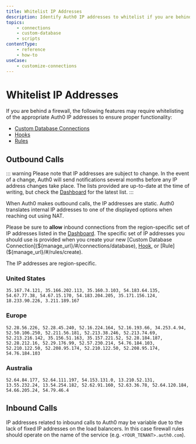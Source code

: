 ```yaml
---
title: Whitelist IP Addresses
description: Identify Auth0 IP addresses to whitelist if you are behind a firewall.
topics:
    - connections
    - custom-database
    - scripts
contentType:
    - reference
    - how-to
useCase:
    - customize-connections
---
```


# Whitelist IP Addresses

If you are behind a firewall, the following features may require whitelisting of the appropriate Auth0 IP addresses to ensure proper functionality:

* [Custom Database Connections](/connections/database/custom-db)
* [Hooks](/hooks)
* [Rules](/rules)

## Outbound Calls

::: warning
Please note that IP addresses are subject to change. In the event of a change, Auth0 will send notifications several months before any IP address changes take place. The lists provided are up-to-date at the time of writing, but check the [Dashboard](${manage_url}) for the latest list.
:::

When Auth0 makes outbound calls, the IP addresses are static. Auth0 translates internal IP addresses to one of the displayed options when reaching out using NAT. 

Please be sure to **allow** inbound connections from the region-specific set of IP addresses listed in the [Dashboard](${manage_url}). The specific set of IP addresses you should use is provided when you create your new [Custom Database Connection](${manage_url}/#/connections/database), [Hook](${manage_url}/#/hooks), or [Rule](${manage_url}/#/rules/create).

The IP addresses are region-specific.

### United States

```text
35.167.74.121, 35.166.202.113, 35.160.3.103, 54.183.64.135, 54.67.77.38, 54.67.15.170, 54.183.204.205, 35.171.156.124, 18.233.90.226, 3.211.189.167
```

### Europe

```text
52.28.56.226, 52.28.45.240, 52.16.224.164, 52.16.193.66, 34.253.4.94, 52.50.106.250, 52.211.56.181, 52.213.38.246, 52.213.74.69, 52.213.216.142, 35.156.51.163, 35.157.221.52, 52.28.184.187, 52.28.212.16, 52.29.176.99, 52.57.230.214, 54.76.184.103, 52.210.122.50, 52.208.95.174, 52.210.122.50, 52.208.95.174, 54.76.184.103
```

### Australia

```text
52.64.84.177, 52.64.111.197, 54.153.131.0, 13.210.52.131, 13.55.232.24, 13.54.254.182, 52.62.91.160, 52.63.36.78, 52.64.120.184, 54.66.205.24, 54.79.46.4
```

## Inbound Calls

IP addresses related to inbound calls to Auth0 may be variable due to the lack of fixed IP addresses on the load balancers. In this case firewall rules should operate on the name of the service (e.g. `<YOUR_TENANT>.auth0.com`).
